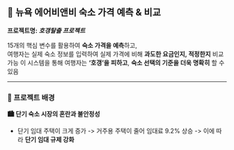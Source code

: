 ## 🗽 뉴욕 에어비앤비 숙소 가격 예측 & 비교  
**프로젝트명: _호갱탈출 프로젝트_**

15개의 핵심 변수를 활용하여 **숙소 가격을 예측**하고,  
여행자는 실제 숙소 정보를 입력하여 실제 가격에 비해 **과도한 요금인지, 적정한지** 비교 가능 
이 시스템을 통해 여행자는 **‘호갱’을 피하고**, **숙소 선택의 기준을 더욱 명확히** 할 수 있음

---

### 🔎 프로젝트 배경
**🏙️ 단기 숙소 시장의 혼란과 불안정성**

- 단기 임대 주택이 크게 증가
  -> 거주용 주택이 줄어 임대료 9.2% 상승
  -> 이에 따라 **단기 임대 규제 강화**
